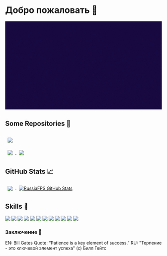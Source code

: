 # Добро пожаловать 👋
[![GitHub Banner](./intro.gif)](https://github.com/RussiaFPS)



## Some Repositories 📌
<a href="hhttps://github.com/RussiaFPS/e-manager">
  <img align="center" style="margin:1rem 0.5rem" src="https://github-readme-stats.vercel.app/api/pin/?username=RussiaFPS&repo=e-manager&bg_color=30,0ff1ce,904e95&title_color=fff&text_color=fff" />
</a>

<br>

<a href="https://github.com/RussiaFPS/Fallout-Terminal-Game">
  <img align="center" style="margin:0.5rem" src="https://github-readme-stats.vercel.app/api/pin/?username=RussiaFPS&repo=Fallout-Terminal-Game&bg_color=30,0ff1ce,904e95&title_color=fff&text_color=fff" />
</a>

<a href="https://github.com/RussiaFPS/tourist">
  <img align="center" style="margin:0.5rem" src="https://github-readme-stats.vercel.app/api/pin/?username=RussiaFPS&repo=tourist&bg_color=30,0ff1ce,904e95&title_color=fff&text_color=fff" />
</a>


## GitHub Stats 📈 
<a href="https://github.com/RussiaFPS">
  <img align="center" style="margin:0.5rem" src="https://github-readme-stats.vercel.app/api/top-langs/?username=RussiaFPS&bg_color=30,0ff1ce,904e95&title_color=fff&text_color=fff" />
</a>

<a href="https://github.com/RussiaFPS">
  <img align="center" style="margin:0.5rem" src="https://github-readme-stats.vercel.app/api?username=RussiaFPS&bg_color=30,0ff1ce,904e95&title_color=fff&text_color=fff" alt="RussiaFPS GitHub Stats" />
</a>

## Skills 💼
![](https://img.shields.io/badge/Code-Golang-informational?style=flat&logo=c-sharp&logoColor=white&color=4AB197)
![](https://img.shields.io/badge/Code-CSharp-informational?style=flat&logo=c-sharp&logoColor=white&color=4AB197)
![](https://img.shields.io/badge/Code-Java-informational?style=flat&logo=Java&logoColor=white&color=4AB197)
![](https://img.shields.io/badge/Code-.NET-informational?style=flat&logo=.net&logoColor=white&color=4AB197)
![](https://img.shields.io/badge/Code-MySQL-informational?style=flat&logo=MySQL&logoColor=white&color=4AB197)
![](https://img.shields.io/badge/Style-CSS-informational?style=flat&logo=css3&logoColor=white&color=4AB197)
![](https://img.shields.io/badge/Tools-Docker-informational?style=flat&logo=docker&logoColor=white&color=4AB197)
![](https://img.shields.io/badge/Tools-Photoshop-informational?style=flat&logo=Adobe-Photoshop&logoColor=white&color=4AB197)
![](https://img.shields.io/badge/Tools-Illustrator-informational?style=flat&logo=Adobe-Illustrator&logoColor=white&color=4AB197)
![](https://img.shields.io/badge/Tools-GitHub-informational?style=flat&logo=GitHub&logoColor=white&color=4AB197)
![](https://img.shields.io/badge/Tools-Premiere-informational?style=flat&logo=Adobe-Photoshop&logoColor=white&color=4AB197)
![](https://img.shields.io/badge/Test-Unit%20testing-informational?style=flat&logo=Jasmine&logoColor=white&color=4AB197)

### Заключение 📣
EN: Bill Gates Quote: “Patience is a key element of success.”
RU: "Терпение - это ключевой элемент успеха" (с) Билл Гейтс
